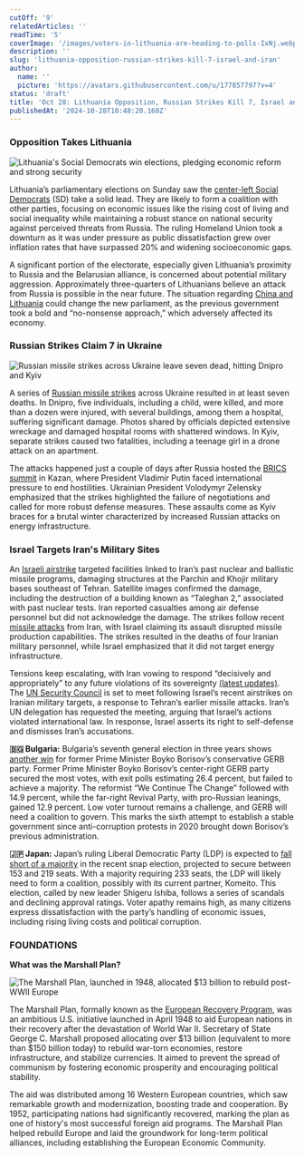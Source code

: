 ```yaml
---
cutOff: '9'
relatedArticles: ''
readTime: '5'
coverImage: '/images/voters-in-lithuania-are-heading-to-polls-IxNj.webp'
description: ''
slug: 'lithuania-opposition-russian-strikes-kill-7-israel-and-iran'
author:
  name: ''
  picture: 'https://avatars.githubusercontent.com/u/177857797?v=4'
status: 'draft'
title: 'Oct 28: Lithuania Opposition, Russian Strikes Kill 7, Israel and Iran'
publishedAt: '2024-10-28T10:48:20.160Z'
---
```


### Opposition Takes Lithuania

![Lithuania's Social Democrats win elections, pledging economic reform and strong security](/images/voters-in-lithuania-are-heading-to-polls-EwOD.webp)

Lithuania’s parliamentary elections on Sunday saw the [center-left Social Democrats](https://www.dw.com/en/lithuania-opposition-social-democrats-win-election/a-70611400) (SD) take a solid lead. They are likely to form a coalition with other parties, focusing on economic issues like the rising cost of living and social inequality while maintaining a robust stance on national security against perceived threats from Russia. The ruling Homeland Union took a downturn as it was under pressure as public dissatisfaction grew over inflation rates that have surpassed 20% and widening socioeconomic gaps.

A significant portion of the electorate, especially given Lithuania’s proximity to Russia and the Belarusian alliance, is concerned about potential military aggression. Approximately three-quarters of Lithuanians believe an attack from Russia is possible in the near future. The situation regarding [China and Lithuania](https://www.euronews.com/2023/10/24/the-story-of-how-a-small-eu-state-like-lithuania-took-on-world-superpower-china) could change the new parliament, as the previous government took a bold and “no-nonsense approach,” which adversely affected its economy.

### Russian Strikes Claim 7 in Ukraine

![Russian missile strikes across Ukraine leave seven dead, hitting Dnipro and Kyiv](/images/russian-strikes-in-ukraine-kill-7-kxNz.webp)

A series of [Russian missile strikes](https://www.france24.com/en/europe/20241026-several-killed-in-overnight-russian-missile-strikes-across-ukraine) across Ukraine resulted in at least seven deaths. In Dnipro, five individuals, including a child, were killed, and more than a dozen were injured, with several buildings, among them a hospital, suffering significant damage. Photos shared by officials depicted extensive wreckage and damaged hospital rooms with shattered windows. In Kyiv, separate strikes caused two fatalities, including a teenage girl in a drone attack on an apartment.

The attacks happened just a couple of days after Russia hosted the [BRICS summit](https://www.aljazeera.com/news/2024/10/22/russias-brics-summit-whats-on-the-agenda-and-why-does-it-matter) in Kazan, where President Vladimir Putin faced international pressure to end hostilities. Ukrainian President Volodymyr Zelensky emphasized that the strikes highlighted the failure of negotiations and called for more robust defense measures. These assaults come as Kyiv braces for a brutal winter characterized by increased Russian attacks on energy infrastructure.

### Israel Targets Iran's Military Sites

An [Israeli airstrike](https://www.dw.com/en/israeli-strikes-on-iran-west-cautions-against-retaliation/live-70605439) targeted facilities linked to Iran’s past nuclear and ballistic missile programs, damaging structures at the Parchin and Khojir military bases southeast of Tehran. Satellite images confirmed the damage, including the destruction of a building known as “Taleghan 2,” associated with past nuclear tests. Iran reported casualties among air defense personnel but did not acknowledge the damage. The strikes follow recent [missile attacks](https://apnews.com/article/israel-lebanon-hezbollah-gaza-news-10-01-2024-eb175dff6e46906caea8b9e43dfbd3da) from Iran, with Israel claiming its assault disrupted missile production capabilities. The strikes resulted in the deaths of four Iranian military personnel, while Israel emphasized that it did not target energy infrastructure. 

Tensions keep escalating, with Iran vowing to respond “decisively and appropriately” to any future violations of its sovereignty [(latest updates)](https://edition.cnn.com/world/live-news/israel-iran-strikes-lebanon-gaza-war-10-26-24/index.html). The [UN Security Council](https://www.deccanherald.com/world/un-security-council-expected-to-meet-monday-over-israels-strike-on-iran-3251091) is set to meet following Israel’s recent airstrikes on Iranian military targets, a response to Tehran’s earlier missile attacks. Iran’s UN delegation has requested the meeting, arguing that Israel’s actions violated international law. In response, Israel asserts its right to self-defense and dismisses Iran’s accusations. 

**🇧🇬 Bulgaria:** Bulgaria’s seventh general election in three years shows [another win](https://www.dw.com/en/bulgaria-voting-ends-conservatives-lead-in-exit-poll/a-70611168) for former Prime Minister Boyko Borisov’s conservative GERB party. Former Prime Minister Boyko Borisov’s center-right GERB party secured the most votes, with exit polls estimating 26.4 percent, but failed to achieve a majority. The reformist “We Continue The Change” followed with 14.9 percent, while the far-right Revival Party, with pro-Russian leanings, gained 12.9 percent. Low voter turnout remains a challenge, and GERB will need a coalition to govern. This marks the sixth attempt to establish a stable government since anti-corruption protests in 2020 brought down Borisov’s previous administration.

**🇯🇵 Japan:** Japan’s ruling Liberal Democratic Party (LDP) is expected to [fall short of a majority](https://www.bbc.com/news/articles/c8xpev42g78o) in the recent snap election, projected to secure between 153 and 219 seats. With a majority requiring 233 seats, the LDP will likely need to form a coalition, possibly with its current partner, Komeito. This election, called by new leader Shigeru Ishiba, follows a series of scandals and declining approval ratings. Voter apathy remains high, as many citizens express dissatisfaction with the party’s handling of economic issues, including rising living costs and political corruption.

### FOUNDATIONS

**What was the Marshall Plan?**

![The Marshall Plan, launched in 1948, allocated $13 billion to rebuild post-WWII Europe](/images/what-was-the-marshall-plan_-A0NT.webp)

The Marshall Plan, formally known as the [European Recovery Program](https://www.history.com/topics/world-war-ii/marshall-plan-1), was an ambitious U.S. initiative launched in April 1948 to aid European nations in their recovery after the devastation of World War II. Secretary of State George C. Marshall proposed allocating over $13 billion (equivalent to more than $150 billion today) to rebuild war-torn economies, restore infrastructure, and stabilize currencies. It aimed to prevent the spread of communism by fostering economic prosperity and encouraging political stability.

The aid was distributed among 16 Western European countries, which saw remarkable growth and modernization, boosting trade and cooperation. By 1952, participating nations had significantly recovered, marking the plan as one of history's most successful foreign aid programs. The Marshall Plan helped rebuild Europe and laid the groundwork for long-term political alliances, including establishing the European Economic Community.